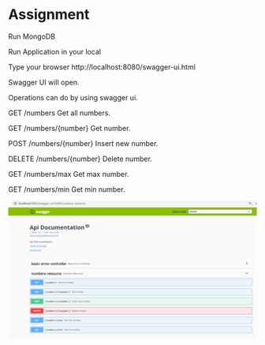 # Assignment

Run MongoDB

Run Application in your local

Type your browser http://localhost:8080/swagger-ui.html

Swagger UI will open.

Operations can do by using swagger ui.

GET       /numbers                      Get all numbers.

GET       /numbers/{number}             Get number.

POST      /numbers/{number}             Insert new number.

DELETE    /numbers/{number}             Delete number.

GET       /numbers/max                  Get max number.

GET       /numbers/min                  Get min number.


![Swagger UI](https://github.com/zeynepcinar/Assignment/blob/master/swagger.PNG)

